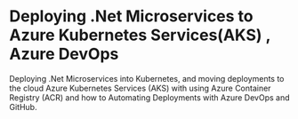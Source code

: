 # Deploying .Net Microservices to Azure Kubernetes Services(AKS) , Azure DevOps

Deploying .Net Microservices into Kubernetes, and moving deployments to the cloud Azure Kubernetes Services (AKS) with using Azure Container Registry (ACR) and how to Automating Deployments with Azure DevOps and GitHub.
